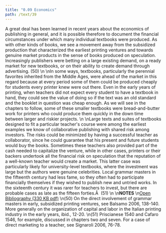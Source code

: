 ```yaml
---
title: "0.09 Economics"
path: /text/39
---
```

A great deal has been learned in recent years about the economics of publishing in general, and it is possible therefore to document the financial circumstances under which many individual textbooks were produced. As with other kinds of books, we see a movement away from the subsidized production that characterized the earliest printing ventures and towards genuine market products in the sense of books produced on speculation. Increasingly publishers were betting on a large existing demand, on a ready market for new textbooks, or on their ability to create demand through advertising. (50)\n\nIn some ways, textbooks, particularly the perennial favorites inherited from the Middle Ages, were ahead of the market in this regard because at every period some of them could be produced cheaply for students every printer knew were out there. Even in the early years of printing, when teachers did not expect every student to have a textbook in hand, they could see the value of doing so if the text was an old standard and the booklet in question was cheap enough. As we will see in the chapters to follow, some of these smaller textbooks were bread-and-butter work for printers who could produce them quickly in the down time between larger and riskier projects.\n\nLarge texts and suites of textbooks designed to fit a particular teacher's course were among the earliest examples we know of collaborative publishing with shared risk among investors. The risks could be minimized by having a successful teacher as collaborator, since he could guarantee that his present and future students would buy the books. Sometimes these teachers also provided part of the cash needed to capitalize the venture, while in other cases, printers or their backers undertook all the financial risk on speculation that the reputation of a well-known teacher would create a market. This latter case was particularly likely for university-level textbooks, where the investment was large but the authors were genuine celebrities. Local grammar masters in the fifteenth century had less fame, so they often had to participate financially themselves if they wished to publish new and untried works. In the sixteenth century it was rarer for teachers to invest, but there are probable cases as late as the fifteen forties.Â  (51)\n\n<strong>NOTES</strong>\n<a href="http://www.humanismforsale.org/bibliography.pdf" target="new">Open Bibliography (330 KB pdf)</a>\n(50) On the direct involvement of grammar masters in early, subsidized printing ventures, see Balsamo 2006, 138-140. More generally on the organization of capital and labor in the Italian printing industry in the early years, ibid., 12-20.\n(51) Priscianese 1540 and Cafaro 1546, for example, discussed in chapters two and seven. For a case of direct marketing to a teacher, see Signaroli 2006, 76-78.
